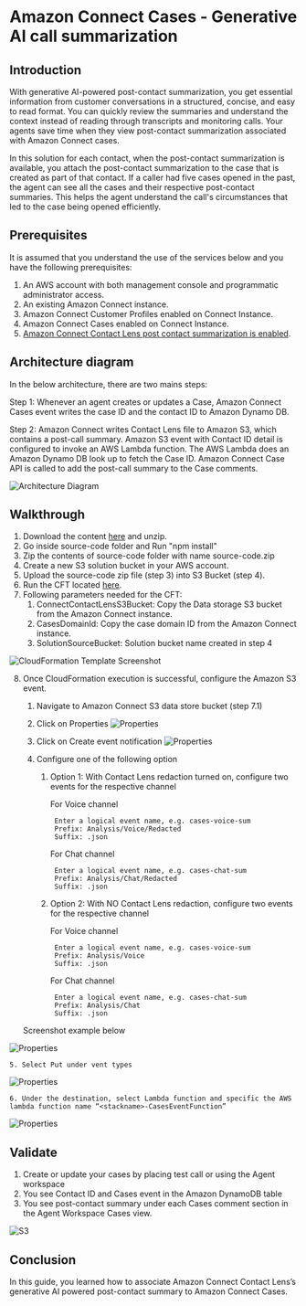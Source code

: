 # Amazon Connect Cases - Generative AI call summarization

## Introduction

With generative AI-powered post-contact summarization, you get essential information from customer conversations in a structured, concise, and easy to read format. You can quickly review the summaries and understand the context instead of reading through transcripts and monitoring calls. Your agents save time when they view post-contact summarization associated with Amazon Connect cases.

In this solution for each contact, when the post-contact summarization is available, you attach the post-contact summarization to the case that is created as part of that contact. If a caller had five cases opened in the past, the agent can see all the cases and their respective post-contact summaries. This helps the agent understand the call's circumstances that led to the case being opened efficiently.

## Prerequisites
It is assumed that you understand the use of the services below and you have the following prerequisites:
1. An AWS account with both management console and programmatic administrator access.
2. An existing Amazon Connect instance.
3. Amazon Connect Customer Profiles enabled on Connect Instance.
4. Amazon Connect Cases enabled on Connect Instance. 
5. [Amazon Connect Contact Lens post contact summarization is enabled](https://docs.aws.amazon.com/connect/latest/adminguide/view-generative-ai-contact-summaries.html).

## Architecture diagram 

In the below architecture, there are two mains steps:

Step 1: Whenever an agent creates or updates a Case, Amazon Connect Cases event writes the case ID and the contact ID to Amazon Dynamo DB. 

Step 2: Amazon Connect writes Contact Lens file to Amazon S3, which contains a post-call summary. Amazon S3 event with Contact ID detail is configured to invoke an AWS Lambda function. The AWS Lambda does an Amazon Dynamo DB look up to fetch the Case ID. Amazon Connect Case API is called to add the post-call summary to the Case comments.

![Architecture Diagram](images/cases-with-contact-lens-genai-summary.png?raw=true)

## Walkthrough

1.  Download the content [here](https://github.com/aws-samples/cases-with-contact-lens-genai-summary/archive/refs/heads/main.zip) and unzip.
2.  Go inside source-code folder and Run "npm install"
3.  Zip the contents of source-code folder with name source-code.zip
4.	Create a new S3 solution bucket in your AWS account.
5.	Upload the source-code zip file (step 3) into S3 Bucket (step 4).
6.	Run the CFT located [here](cft/cases-with-contact-lens-genai-summary-cft.yaml).
7.	Following parameters needed for the CFT:
    1.	ConnectContactLensS3Bucket: Copy the Data storage S3 bucket from the Amazon Connect instance.
    2.	CasesDomainId: Copy the case domain ID from the Amazon Connect instance.
    3.	SolutionSourceBucket: Solution bucket name created in step 4

![CloudFormation Template Screenshot](images/cft-screenshot2.png?raw=true)

8.	Once CloudFormation execution is successful, configure the Amazon S3 event.
    1. Navigate to Amazon Connect S3 data store bucket (step 7.1)

    2. Click on Properties
![Properties](images/b-s3Bucket.png?raw=true)

    3. Click on Create event notification
![Properties](images/c-event.png?raw=true)

    4. Configure one of the following option
        1. Option 1: With Contact Lens redaction turned on, configure two events for the respective channel
           
            For Voice channel
           
                Enter a logical event name, e.g. cases-voice-sum
                Prefix: Analysis/Voice/Redacted
                Suffix: .json
           
            For Chat channel
           
                Enter a logical event name, e.g. cases-chat-sum
                Prefix: Analysis/Chat/Redacted
                Suffix: .json
        3. Option 2: With NO Contact Lens redaction, configure two events for the respective channel
           
            For Voice channel
           
                Enter a logical event name, e.g. cases-voice-sum
                Prefix: Analysis/Voice
                Suffix: .json
           
            For Chat channel
           
                Enter a logical event name, e.g. cases-chat-sum
                Prefix: Analysis/Chat
                Suffix: .json
           
    Screenshot example below
  	
![Properties](images/d-eventname.png?raw=true)

    5. Select Put under vent types
![Properties](images/e-eventtype.png?raw=true)

    6. Under the destination, select Lambda function and specific the AWS lambda function name “<stackname>-CasesEventFunction”
![Properties](images/f-destination.png?raw=true)

## Validate
1. Create or update your cases by placing test call or using the Agent workspace
2. You see Contact ID and Cases event in the Amazon DynamoDB table
3. You see post-contact summary under each Cases comment section in the Agent Workspace Cases view.

![S3 ](images/validate.png?raw=true)

## Conclusion
In this guide, you learned how to associate Amazon Connect Contact Lens’s generative AI powered post-contact summary to Amazon Connect Cases.
